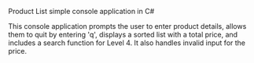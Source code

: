 Product List
simple console application in C# 
<p>This console application prompts the user to enter product details, allows them to quit by entering 'q', displays a sorted list with a total price, and includes a search function for Level 4. It also handles invalid input for the price.</p>
